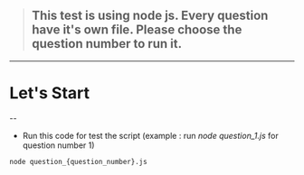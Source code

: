 > ## This test is using node js. Every question have it's own file. Please choose the question number to run it.

---

# Let's Start

--

- Run this code for test the script (example : run _node question_1.js_ for question number 1)

```bash
node question_{question_number}.js
```

